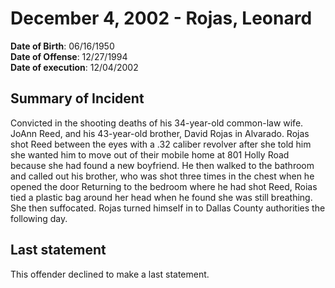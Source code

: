 # December 4, 2002 - Rojas, Leonard

**Date of Birth**: 06/16/1950<br/>
**Date of Offense**: 12/27/1994<br/>
**Date of execution**: 12/04/2002<br/>

## Summary of Incident
Convicted in the shooting deaths of his 34-year-old common-law wife. JoAnn Reed, and his 43-year-old brother, David Rojas in Alvarado. Rojas shot Reed between the eyes with a .32 caliber revolver after she told him she wanted him to move out of their mobile home at 801 Holly Road because she had found a new boyfriend. He then walked to the bathroom and called out his brother, who was shot three times in the chest when he opened the door Returning to the bedroom where he had shot Reed, Roias tied a plastic bag around her head when he found she was still breathing. She then suffocated. Rojas turned himself in to Dallas County authorities the following day.

## Last statement
This offender declined to make a last statement.